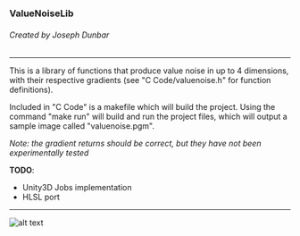 ### ValueNoiseLib
###### Created by Joseph Dunbar
---

This is a library of functions that produce value noise in up to 4 dimensions, with their respective gradients (see "C Code/valuenoise.h" for function definitions).

Included in "C Code" is a makefile which will build the project. Using the command "make run" will build and run the project files, which will output a sample image called "valuenoise.pgm".



*Note: the gradient returns should be correct, but they have not been experimentally tested*


**TODO**: 
  * Unity3D Jobs implementation
  * HLSL port
---
![alt text](https://github.com/josephhd/ValueNoiseLib/blob/master/C%20Code/valuenoise.pgm "Value Noise")